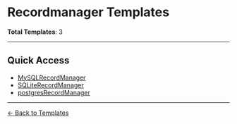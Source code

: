 # Recordmanager Templates

**Total Templates**: 3

---

## Quick Access

- [MySQLRecordManager](MySQLRecordManager.json)
- [SQLiteRecordManager](SQLiteRecordManager.json)
- [postgresRecordManager](postgresRecordManager.json)

---

[← Back to Templates](../README.md)
